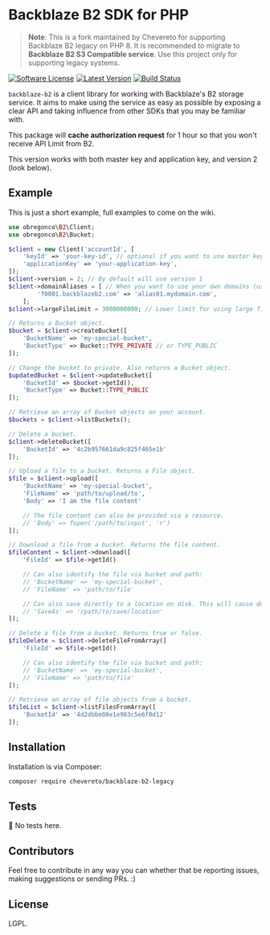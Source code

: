 # Backblaze B2 SDK for PHP

> **Note**: This is a fork maintained by Chevereto for supporting Backblaze B2 legacy on PHP 8. It is recommended to migrate to **Backblaze B2 S3 Compatible service**. Use this project only for supporting legacy systems.

[![Software License](https://img.shields.io/badge/license-LGPL-brightgreen.svg?style=flat-square)](LICENSE.md)
[![Latest Version](https://img.shields.io/github/release/obregonco/backblaze-b2.svg?style=flat-square)](https://github.com/obregonco/backblaze-b2/releases)
[![Build Status](https://img.shields.io/travis/obregonco/backblaze-b2.svg?style=flat-square)](https://travis-ci.org/obregonco/backblaze-b2)

`backblaze-b2` is a client library for working with Backblaze's B2 storage service. It aims to make using the service as
easy as possible by exposing a clear API and taking influence from other SDKs that you may be familiar with.

This package will **cache authorization request** for 1 hour so that you won't receive API Limit from B2.

This version works with both master key and application key, and version 2 (look below).

## Example

This is just a short example, full examples to come on the wiki.

```php
use obregonco\B2\Client;
use obregonco\B2\Bucket;

$client = new Client('accountId', [
	'keyId' => 'your-key-id', // optional if you want to use master key (account Id)
	'applicationKey' => 'your-application-key',
]);
$client->version = 2; // By default will use version 1
$client->domainAliases = [ // When you want to use your own domains (using CNAME)
		'f0001.backblazeb2.com' => 'alias01.mydomain.com',
	];
$client->largeFileLimit = 3000000000; // Lower limit for using large files upload support. Default: 3GB

// Returns a Bucket object.
$bucket = $client->createBucket([
    'BucketName' => 'my-special-bucket',
    'BucketType' => Bucket::TYPE_PRIVATE // or TYPE_PUBLIC
]);

// Change the bucket to private. Also returns a Bucket object.
$updatedBucket = $client->updateBucket([
    'BucketId' => $bucket->getId(),
    'BucketType' => Bucket::TYPE_PUBLIC
]);

// Retrieve an array of Bucket objects on your account.
$buckets = $client->listBuckets();

// Delete a bucket.
$client->deleteBucket([
    'BucketId' => '4c2b957661da9c825f465e1b'
]);

// Upload a file to a bucket. Returns a File object.
$file = $client->upload([
    'BucketName' => 'my-special-bucket',
    'FileName' => 'path/to/upload/to',
    'Body' => 'I am the file content'

    // The file content can also be provided via a resource.
    // 'Body' => fopen('/path/to/input', 'r')
]);

// Download a file from a bucket. Returns the file content.
$fileContent = $client->download([
    'FileId' => $file->getId()

    // Can also identify the file via bucket and path:
    // 'BucketName' => 'my-special-bucket',
    // 'FileName' => 'path/to/file'

    // Can also save directly to a location on disk. This will cause download() to not return file content.
    // 'SaveAs' => '/path/to/save/location'
]);

// Delete a file from a bucket. Returns true or false.
$fileDelete = $client->deleteFileFromArray([
    'FileId' => $file->getId()

    // Can also identify the file via bucket and path:
    // 'BucketName' => 'my-special-bucket',
    // 'FileName' => 'path/to/file'
]);

// Retrieve an array of file objects from a bucket.
$fileList = $client->listFilesFromArray([
    'BucketId' => '4d2dbbe08e1e983c5e6f0d12'
]);
```

## Installation

Installation is via Composer:

```bash
composer require chevereto/backblaze-b2-legacy
```

## Tests

🤡 No tests here.

## Contributors

Feel free to contribute in any way you can whether that be reporting issues, making suggestions or sending PRs. :)

## License

LGPL.
